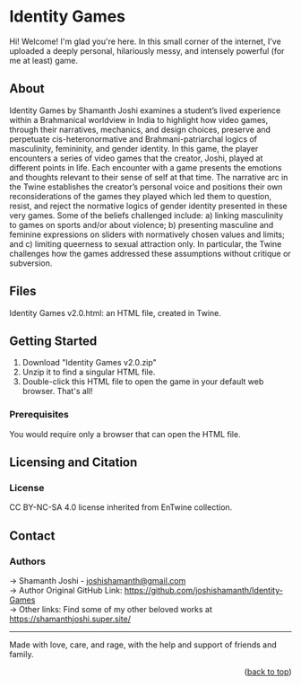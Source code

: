 <a id="readme-top"></a>

# Identity Games

Hi! Welcome! I'm glad you're here. In this small corner of the internet, I've uploaded a deeply personal, hilariously messy, and intensely powerful (for me at least) game.
 
## About
Identity Games by Shamanth Joshi examines a student’s lived experience within a Brahmanical worldview in India to highlight how video games, through their narratives, mechanics, and design choices, preserve and perpetuate cis-heteronormative and Brahmani-patriarchal logics of masculinity, femininity, and gender identity. In this game, the player encounters a series of video games that the creator, Joshi, played at different points in life. Each encounter with a game presents the emotions and thoughts relevant to their sense of self at that time. The narrative arc in the Twine establishes the creator’s personal voice and positions their own reconsiderations of the games they played which led them to question, resist, and reject the normative logics of gender identity presented in these very games. Some of the beliefs challenged include: a) linking masculinity to games on sports and/or about violence; b) presenting masculine and feminine expressions on sliders with normatively chosen values and limits; and c) limiting queerness to sexual attraction only. In particular, the Twine challenges how the games addressed these assumptions without critique or subversion.

 
## Files
Identity Games v2.0.html: an HTML file, created in Twine.

 
## Getting Started
1. Download "Identity Games v2.0.zip"
2. Unzip it to find a singular HTML file.
3. Double-click this HTML file to open the game in your default web browser. That's all!

### Prerequisites
You would require only a browser that can open the HTML file.


## Licensing and Citation

### License
CC BY-NC-SA 4.0 license inherited from EnTwine collection.


## Contact

### Authors
-> Shamanth Joshi - joshishamanth@gmail.com   
-> Author Original GitHub Link: https://github.com/joshishamanth/Identity-Games   
-> Other links: Find some of my other beloved works at https://shamanthjoshi.super.site/   

----
Made with love, care, and rage, with the help and support of friends and family.

<p align="right">(<a href="#readme-top">back to top</a>)</p>
